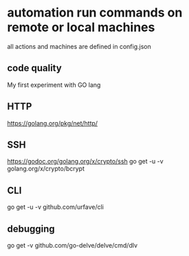 # automation run commands on remote or local machines

all actions and machines are defined in config.json

## code quality
My first experiment with GO lang

## HTTP
https://golang.org/pkg/net/http/

## SSH
https://godoc.org/golang.org/x/crypto/ssh
go get -u -v golang.org/x/crypto/bcrypt

## CLI
go get -u -v  github.com/urfave/cli

## debugging
go get -v github.com/go-delve/delve/cmd/dlv 